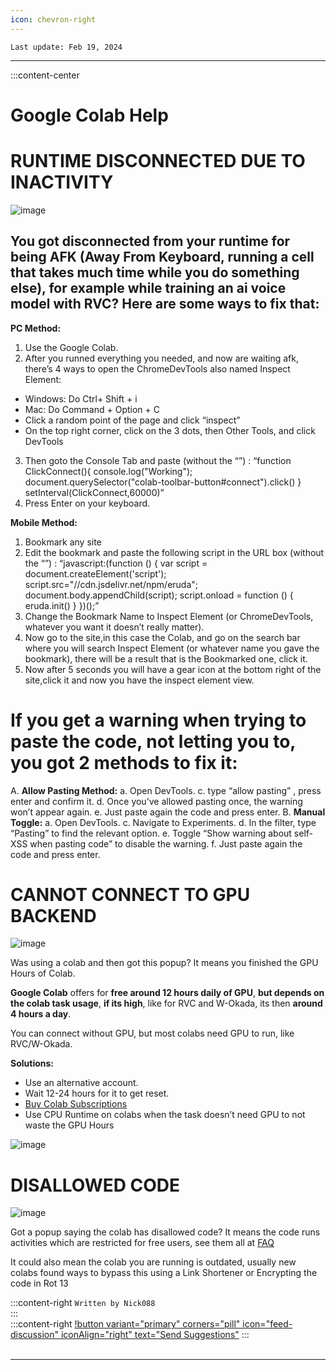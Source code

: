 ```yaml
---
icon: chevron-right
---
```


``Last update: Feb 19, 2024``
***
:::content-center

# Google Colab Help

# RUNTIME DISCONNECTED DUE TO INACTIVITY

![image](https://github.com/AIHubDocs/en/assets/91847579/a67f1fbc-e285-4708-bc81-030d98502b0e)

## You got disconnected from your runtime for being AFK (Away From Keyboard, running a cell that takes much time while you do something else), for example while training an ai voice model with RVC? Here are some ways to fix that:

**PC Method:**

1. Use the Google Colab.
2. After you runned everything you needed, and now are waiting afk, there’s 4 ways to open the ChromeDevTools also named Inspect Element:
- Windows: Do Ctrl+ Shift + i
- Mac: Do Command + Option + C
- Click a random point of the page and click “inspect”
- On the top right corner, click on the 3 dots, then Other Tools, and click DevTools
3. Then goto the Console Tab and paste (without the “”) :
“function ClickConnect(){
console.log("Working"); 
document.querySelector("colab-toolbar-button#connect").click() 
}
setInterval(ClickConnect,60000)”
4. Press Enter on your keyboard.

**Mobile Method:**

1. Bookmark any site
2. Edit the bookmark and paste the following script in the URL box (without the “”) :
“javascript:(function () { 
    var script =  document.createElement('script');
    script.src="//cdn.jsdelivr.net/npm/eruda"; 
    document.body.appendChild(script);
    script.onload = function () { 
        eruda.init() 
    } 
})();”
4. Change the Bookmark Name to Inspect Element (or ChromeDevTools, whatever you want it doesn’t really matter).
5. Now go to the site,in this case the Colab, and go on the search bar where you will search Inspect Element (or whatever name you gave the bookmark), there will be a result that is the Bookmarked one, click it.
6. Now after 5 seconds you will have a gear icon at the bottom right of the site,click it and now you have the inspect element view.

# If you get a warning when trying to paste the code, not letting you to, you got 2 methods to fix it:
A. **Allow Pasting Method:**
  a. Open DevTools.
  c. type “allow pasting” , press enter and confirm it.
  d. Once you’ve allowed pasting once, the warning won’t appear again.
  e. Just paste again the code and press enter.
B. **Manual Toggle:**
  a. Open DevTools.
  c. Navigate to Experiments.
  d. In the filter, type “Pasting” to find the relevant option.
  e. Toggle “Show warning about self-XSS when pasting code” to disable the warning.
  f. Just paste again the code and press enter.


# CANNOT CONNECT TO GPU BACKEND

![image](https://github.com/AIHubDocs/en/assets/91847579/98d8dc7e-99e9-4596-ade4-f0bef40385d6)

Was using a colab and then got this popup? It means you finished the GPU Hours of Colab.

**Google Colab** offers for **free around 12 hours daily of GPU**,
**but depends on the colab task usage**,
**if its high**, like for RVC and W-Okada,
its then **around 4 hours a day**.

You can connect without GPU, but most colabs need GPU to run, like RVC/W-Okada.

**Solutions:**
- Use an alternative account.
- Wait 12-24 hours for it to get reset.
- [Buy Colab Subscriptions](https://colab.research.google.com/signup)
- Use CPU Runtime on colabs when the task doesn’t need GPU to not waste the GPU Hours

![image](https://github.com/AIHubDocs/en/assets/91847579/c6694b45-5bec-44d3-8360-2bf0559c5742)


# DISALLOWED CODE

![image](https://github.com/AIHubDocs/en/assets/91847579/c97cc6de-4eaf-4862-aeb3-27c203a4b780)

Got a popup saying the colab has disallowed code? It means the code runs activities which are restricted for free users, see them all at [FAQ](https://research.google.com/colaboratory/faq.html#limitations-and-restrictions)

It could also mean the colab you are running is outdated, usually new colabs found ways to bypass this using a Link Shortener or Encrypting the code in Rot 13


:::content-right
``Written by Nick088``    
:::
‎   
:::content-right
[!button variant="primary" corners="pill" icon="feed-discussion" iconAlign="right" text="Send Suggestions"](http://aihubdocs.github.io/en/#contributions)
:::
‎   
‎   
***
